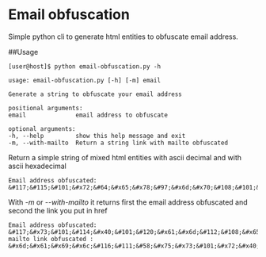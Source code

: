 Email obfuscation
=================

Simple python cli to generate html entities to obfuscate email address.

##Usage

    [user@host]$ python email-obfuscation.py -h

    usage: email-obfuscation.py [-h] [-m] email

    Generate a string to obfuscate your email address

    positional arguments:
    email              email address to obfuscate

    optional arguments:
    -h, --help         show this help message and exit
    -m, --with-mailto  Return a string link with mailto obfuscated

Return a simple string of mixed html entities with ascii decimal and with ascii hexadecimal

    Email address obfuscated:
    &#117;&#115;&#101;&#x72;&#64;&#x65;&#x78;&#97;&#x6d;&#x70;&#108;&#101;&#x2e;&#x63;&#111;&#109;

With *-m* or *--with-mailto* it returns first the email address obfuscated and second the link you put in href

    Email address obfuscated:
    &#117;&#x73;&#101;&#114;&#x40;&#101;&#120;&#x61;&#x6d;&#112;&#108;&#x65;&#46;&#99;&#111;&#x6d;
    mailto link obfuscated :
    &#x6d;&#x61;&#x69;&#x6c;&#116;&#111;&#58;&#x75;&#x73;&#101;&#x72;&#x40;&#101;&#120;&#97;&#109;&#112;&#x6c;&#101;&#x2e;&#x63;&#111;&#109;
    
